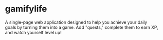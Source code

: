 # gamifylife
A single-page web application designed to help you achieve your daily goals by turning them into a game. Add "quests," complete them to earn XP, and watch yourself level up!
